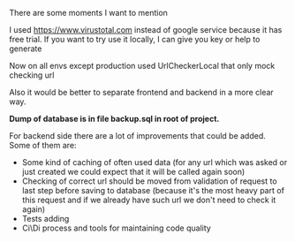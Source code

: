 There are some moments I want to mention

I used https://www.virustotal.com instead of google service because it has free trial.
If you want to try use it locally, I can give you key or help to generate

Now on all envs except production used UrlCheckerLocal that only mock checking url

Also it would be better to separate frontend and backend in a more clear way.

**Dump of database is in file backup.sql in root of project.**

For backend side there are a lot of improvements that could be added.
Some of them are:

* Some kind of caching of often used data (for any url which was asked or just created we could expect that it will be called again soon)
* Checking of correct url should be moved from validation of request to last step before saving to database (because it's the most heavy part of this request and if we already have such url we don't need to check it again)
* Tests adding
* Ci\Di process and tools for maintaining code quality
